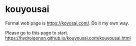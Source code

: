 # kouyousai
Formal web page is https://koyosai.com/. Do it my own way.

Please go to this page to start.
https://hydreigonon.github.io/kouyousai.com/kouyousai.html
